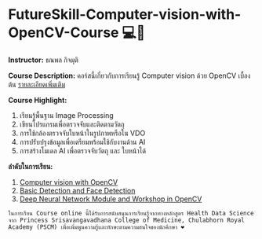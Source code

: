 # FutureSkill-Computer-vision-with-OpenCV-Course 💻👀
**Instructor:** ธณพล กิจมุติ

**Course Description:** คอร์สนี้เกี่ยวกับการเรียนรู้ Computer vision ด้วย OpenCV เบื้องต้น
<a href="https://learn.futureskill.co/learning/course/271">รายละเอียดเพิ่มเติม</a>

**Course Highlight:**
1. เรียนรู้พื้นฐาน Image Processing
1. เขียนโปรแกรมเพื่อตรวจจับและติดตามวัตถุ
1. การใช้กล้องตรวจจับใบหน้าในรูปภาพหรือใน VDO
1. การปรับปรุงข้อมูลเพื่อเตรียมพร้อมใช้กับงานด้าน AI
1. การสร้างโมเดล AI เพื่อตรวจจับวัตถุ และ ใบหน้าได้

**ลำดับในการเรียน:**

1. [Computer vision with OpenCV](https://github.com/mill-ornrakorn/Computer-vision-with-OpenCV-Course)
1. [Basic Detection and Face Detection](https://github.com/mill-ornrakorn/Basic-Detection-and-Face-Detection-Course)
1. [Deep Neural Network Module and Workshop in OpenCV](https://github.com/mill-ornrakorn/Deep-Neural-Network-Module-and-Workshop-in-OpenCV-Course)


```ในการเรียน Course online นี้ได้รับการสนับสนุนการเรียนรู้จากทางหลักสูตร Health Data Science จาก Princess Srisavangavadhana College of Medicine, Chulabhorn Royal Academy (PSCM) เพื่อเพิ่มพูนความรู้และทักษะตามความสนใจของนักคึกษา ❤```
